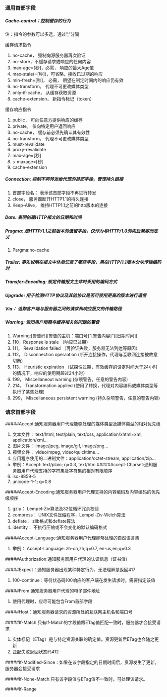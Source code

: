 ### 通用首部字段
##### Cache-control：控制缓存的行为

 注：指令的参数可以多选，通过“,”分隔
 
 缓存请求指令
 1. no-cache， 强制向源服务器再次验证
 2. no-store，不缓存请求或响应的任何内容
 3. max-age=[秒]，必需， 响应的最大Age值
 4. max-stale(=[秒])，可省略，接收已过期的响应
 5. min-fresh=[秒]， 必需， 期望在制定时间内的响应仍有效
 6. no-transform， 代理不可更改媒体类型
 7. only-if-cache， 从缓存获取资源
 8. cache-extension， 新指令标记（token）
 
 缓存响应指令
 1. public， 可向任意方提供响应的缓存
 2. private， 仅向特定用户返回响应
 3. no-cache， 缓存前必须先确认其有效性
 4. no-transform， 代理不可更改媒体类型
 5. must-revalidate
 6. proxy-revalidate
 7. max-age=[秒]
 8. s-maxage=[秒]
 9. cache-extension
 
 ##### Connection: 控制不再转发给代理的首部字段，管理持久链接
 1. 首部字段名： 表示该首部字段不再进行转发
 2. close， 服务器断开HTTP1.1的持久连接
 3. Keep-Alive， 维持HTTP1.1之前的http版本的连接
 
 ##### Date: 表明创建HTTP报文的日期和时间

 ##### Pragma: 是HTTP/1.1之前版本的遗留字段，仅作为与HTTP/1.0的向后兼容而定义
 1. Pargma:no-cache
 
 ##### Trailer: 事先说明在报文中体后记录了哪些字段，用在HTTP/1.1版本分块传输编码时
 
 ##### Transfer-Encoding: 规定传输报文主体时采用的编码方式
 
 ##### Upgrade: 用于检测HTTP协议及其他协议是否可使用更高的版本进行通信
 
 ##### Via： 追踪客户端与服务器之间的请求和响应报文的传输路径
 
 ##### Warning: 告知用户雨鞋与缓存相关的问题的警告
 1. Warning:[警告码][警告的主机：端口号]"[警告内容]"([日期时间])
 2. 110，Response is stale （响应已过期）
 3. 111， Revalidation failed （再验证失败，服务器无法到达等原因）
 4. 112， Disconnection operaation (断开连接操作，代理与互联网连接被故意切断)
 5. 113， Heuristic expiration （试探性过期，有效缓存的设定时间大于24小时的情况下，响应的使用期超过24小时）
 6. 199， Miscellaneout warning (杂项警告，任意的警告内容)
 7. 214， Transformation applied (使用了转换，代理对内容编码或媒体类型等执行了某些处理)
 8. 299， Miscellaneous persistent warning (持久杂项警告，任意的警告内容)
 ### 请求首部字段
 
#####Accept:通知服务器用户代理能够处理的媒体类型及媒体类型的相对优先级
1. 文本文件： text/html, text/plain, text/css, application/xhtml+xml, application/xml...
2. 图片文件： image/jpeg, image/gif, image/png...
3. 视频文件： video/mpeg, video/quicktime...
4. 应用程序使用的二进制文件：application/octet-stream, application/zip...
5. 举例：Accept: text/plain; q=0.3, text/htm
#####Accept-Charset:通知服务器用户代理支持的字符集及字符集的相对有限顺序
1. iso-8859-5
2. unicode-1-1; q=0.8

#####Accept-Encoding:通知服务器用户代理支持的内容编码及内容编码的优先级顺序
1. gzip： Lempel-Ziv算法及32位循环冗余校验
2. compress： UNIX文件压缩程序，Lempel-Ziv-Welch算法
3. deflate： zlib格式和deflate算法
4. identity： 不执行压缩或不会变化的默认编码格式

#####Accept-Language:通知服务器用户代理能够处理的自然语言集
1. 举例： Accept-Language: zh-cn,zh;q=0.7, en-us,en;q=0.3

#####Authorization:通知服务器用户代理的认证信息（证书值）

#####Expect：通知服务器出现某种特定行为，无法理解是返回417
1. 100-continue：等待状态码100响应的客户端在发生请求时，需要指定该值

#####From:通知服务器用户代理的电子邮件地址
1. 使用代理时，应尽可能包含From首部字段

#####Host：通知服务器请求的资源所处的互联网主机名和端口号

#####If-Match:只有If-Match的字段值跟ETag值匹配一致时，服务器才会接受请求
1. 实体标记（ETag）是与特定资源关联的确定值。资源更新后ETag也会随之更新
2. 匹配失败返回状态码412

#####If-Modified-Since：如果在该字段指定的日期时间后，资源发生了更新，服务器会接受请求

#####If-None-Match:只有该字段值与ETag值不一致时，可处理该请求。

#####If-Range